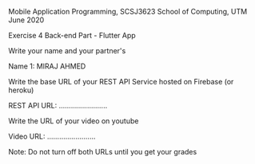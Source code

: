 Mobile Application Programming, SCSJ3623
School of Computing, UTM
June 2020

Exercise 4
Back-end Part - Flutter App

Write your name and your partner's

Name 1: MIRAJ AHMED

Write the base URL of your REST API Service hosted on Firebase (or heroku)

REST API URL: ........................

Write the URL of your video on youtube

Video URL: ........................

Note: Do not turn off both URLs until you get your grades
